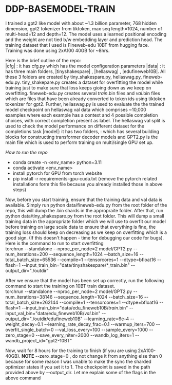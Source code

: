 # DDP-BASEMODEL-TRAIN

I trained a gpt2 like model with about ~1.3 billion parameter, 768 hidden dimension, gpt2 tokenizer from tiktoken, max seq length=1024, number of multi-head=12 and depth=12. The model uses a learned positional encoding and the weight are not tied b/w embedding layer and prediction head. The training dataset that I used is Fineweb-edu 10BT from hugging face. Training was done using 2xA100 40GB for ~8hrs. 

Here is the brief outline of the repo: </br>
|cfg| : it has cfg.py which has the model configeration parameters
|data| : it has three main folders, |tinyshakespare| , |hellaswag| , |edufineweb10B|. All these 3 folders are created by tiny_shakespare.py, hellaswag.py, fineweb-edu.py. tiny_shakepare.py creates a dataset for overfitting the model while training just to make sure that loss keeps gioing down as we keep on overfitting. fineweb-edu.py creates several *_train_*.bin files and *_val_*.bin files which are files that have been already converted to token ids using tiktoken tokenizer for gpt2. Further, hellaswag.py is used to evaluate the the trained model checkpoint on hellaswag val data which comprises ~10,000 examples where each example has a context and 4 possible completion choices, with correct completion present as label. The hellaswag val split is used to check the model performance on different dataset for the completions task
|model|: it has two folders, <lib>: which has several building blocks for constructing transformer decoder models and GPT2.py is the main file which is used to perform training on multi/single GPU set up.

*How to run the repo*
- conda create -n <env_name> python=3.11
- conda activate <env_name>
- install pytorch for GPU from torch website
- pip install -r requirements-gpu-cuda.txt (remove the pytorch related installations form this file because you already installed those in above steps) </br>

Now, before you start training, ensure that the training data and val data is available. Simply run python data/fineweb-edu.py from the root folder of the repo, this will dump the .bin shards in the appropraite folder. After that, run python data/tiny_shakespare.py from the root folder. This will dump a small training data in the appropriate folder which we will use to overfit our model before training on large scale data to ensure that everything is fine, the training loss should keep on decreasing as we keep on overfitting which is a good sign. (If this doesn't happen - time for debugging our code for bugs). Here is the command to run to start overfitting <br>
torchrun --standalone --nproc_per_node=2 model/GPT2.py --num_iterations=200 --sequence_length=1024 --batch_size=16 --total_batch_size=65536  --compile=1 --tensorcores=1 --dtype=bfloat16 --flash=1 --input_train_bin="data/tinyshakespare/*_train.bin"  --output_dir="./outdir"

After we ensure that the model has been set up correctly, run the following command to start the training on 10BT train dataset. <br>
torchrun --standalone --nproc_per_node=2 model/GPT2.py --num_iterations=38146 --sequence_length=1024 --batch_size=16 --total_batch_size=262144  --compile=1 --tensorcores=1 --dtype=bfloat16 --flash=1 --input_train_bin="data/edu_fineweb10B/*_train_*.bin"  --input_val_bin="data/edu_fineweb10B/*_val_*.bin"  --output_dir="./outdir/edufineweb10B" --learning_rate=6e-4 --weight_decay=0.1 --learning_rate_decay_frac=0.1 --warmup_iters=700 --overfit_single_batch=0 --val_loss_every=100 --sample_every=1000 --zero_stage=0 --save_every_niter=2000 --wandb_log_iters=1 --wandb_project_id="gpt2-10BT"

Now, wait for 8 hours for the training to finish (if you are using 2xA100-40GB). **NOTE** --zero_stage=0 , do not change it from anything else than 0 because for some reason I was unable to make the sync the sharded optimizer states if you set it to 1. The checkpoint is saved in the path provided above by --output_dir.
Let me explain some of the flags in the above command </br>
